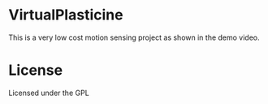 # VirtualPlasticine
This is a very low cost motion sensing project as shown in the demo video.

# License
Licensed under the GPL
